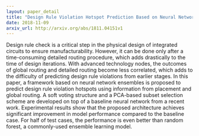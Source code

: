 ```yaml
---
layout: paper_detail
title: "Design Rule Violation Hotspot Prediction Based on Neural Network Ensembles"
date: 2018-11-09
arxiv_url: http://arxiv.org/abs/1811.04151v1
---
```


Design rule check is a critical step in the physical design of integrated circuits to ensure manufacturability. However, it can be done only after a time-consuming detailed routing procedure, which adds drastically to the time of design iterations. With advanced technology nodes, the outcomes of global routing and detailed routing become less correlated, which adds to the difficulty of predicting design rule violations from earlier stages. In this paper, a framework based on neural network ensembles is proposed to predict design rule violation hotspots using information from placement and global routing. A soft voting structure and a PCA-based subset selection scheme are developed on top of a baseline neural network from a recent work. Experimental results show that the proposed architecture achieves significant improvement in model performance compared to the baseline case. For half of test cases, the performance is even better than random forest, a commonly-used ensemble learning model.

